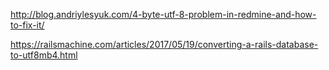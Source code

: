 http://blog.andriylesyuk.com/4-byte-utf-8-problem-in-redmine-and-how-to-fix-it/


https://railsmachine.com/articles/2017/05/19/converting-a-rails-database-to-utf8mb4.html 